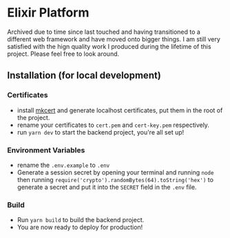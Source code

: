 # Elixir Platform

Archived due to time since last touched and having transitioned to a different web framework and have moved onto bigger things. I am still very satisfied with the hign quality work I produced during the lifetime of this project. Please feel free to look around.

## Installation (for local development)

### Certificates
+ install [mkcert](https://github.com/FiloSottile/mkcert) and generate localhost certificates, put them in the root of the project.
+ rename your certificates to `cert.pem` and `cert-key.pem` respectively.
+ run `yarn dev` to start the backend project, you're all set up!

### Environment Variables
+ rename the `.env.example` to `.env`
+ Generate a session secret by opening your terminal and running `node`
  then running `require('crypto').randomBytes(64).toString('hex')` to generate a secret
  and put it into the `SECRET` field in the `.env` file.
### Build
+ Run `yarn build` to build the backend project.
+ You are now ready to deploy for production!
